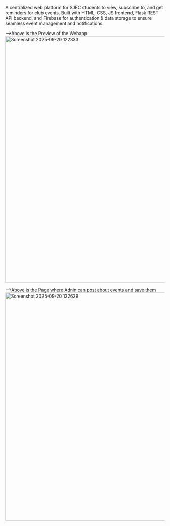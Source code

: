 A centralized web platform for SJEC students to view, subscribe to, and get reminders for club events. Built with HTML, CSS, JS frontend, Flask REST API backend, and Firebase for authentication & data storage to ensure seamless event management and notifications.



-->Above is the Preview of the Webapp
<img width="913" height="778" alt="Screenshot 2025-09-20 122333" src="https://github.com/user-attachments/assets/9f2b39ca-3a44-4cf6-a51f-dde1cef83237" />


-->Above is the Page where Adnin can post about events and save them
<img width="904" height="719" alt="Screenshot 2025-09-20 122629" src="https://github.com/user-attachments/assets/e822c10f-a40a-4e75-b4bf-a3a153179be5" />

